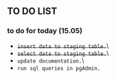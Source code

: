 ## TO DO LIST
### to do for today (15.05)
* ~~`insert data to staging table.`~~\
* ~~`select data to staging table.`~~\
* `update documentation.`\
* `run sql queries in pgAdmin.`